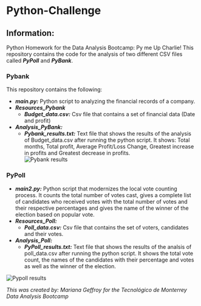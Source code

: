 # Python-Challenge
## Information: 
Python Homework for the Data Analysis Bootcamp: Py me Up Charlie!
This repository contains the code for the analysis of two different CSV files called ***PyPoll*** and ***PyBank***. 
### Pybank 
This repository contains the following: 
- ***main.py:*** Python script to analyzing the financial records of a company. 
- ***Resources_Pybank***
  - ***Budget_data.csv:*** Csv file that contains a set of financial data (Date and profit)
- ***Analysis_PyBank:*** 
  - ***Pybank_results.txt:*** Text file that shows the results of the analysis of Budget_data.csv after running the python script. It shows: Total months, Total profit, Average   Profit/Loss Change, Greatest increase in profits and Greatest decrease in profits.   
 ![Pybank results](https://user-images.githubusercontent.com/79372976/114107719-2600c380-9897-11eb-87c2-fe383a2a2d56.png)

### PyPoll
- ***main2.py:*** Python script that modernizes the local vote counting process. It counts the total number of votes cast, gives a complete list of candidates who received votes with the total number of votes and their respective percentages and gives the name of the winner of the election based on popular vote.
- ***Resources_Poll:*** 
  - ***Poll_data.csv:*** Csv file that contains the set of voters, candidates and their votes. 
- ***Analysis_Poll:***
  - ***PyPoll_results.txt:*** Text file that shows the results of the analsis of poll_data.csv after running the python script. It shows the total vote count, the names of the candidates with their percentage and votes as well as the winner of the election. 
 
![Pypoll results](https://user-images.githubusercontent.com/79372976/114107730-2bf6a480-9897-11eb-811e-2216e847163a.png)


*This was created by: Mariana Geffroy*
*for the Tecnológico de Monterrey Data Analysis Bootcamp*
